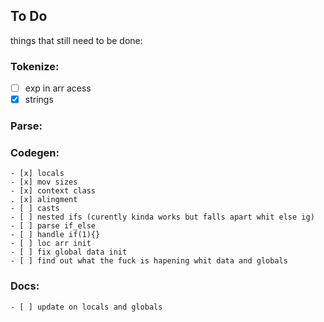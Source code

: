 ## To Do
things that still need to be done:

### Tokenize:
- [ ] exp in arr acess
- [x] strings

### Parse:


### Codegen:
    - [x] locals
    - [x] mov sizes
    - [x] context class
    . [x] alingment
    - [ ] casts
    - [ ] nested ifs (curently kinda works but falls apart whit else ig)
    - [ ] parse if_else
    - [ ] handle if(1){}
    - [ ] loc arr init
    - [ ] fix global data init
    - [ ] find out what the fuck is hapening whit data and globals

### Docs:
    - [ ] update on locals and globals
